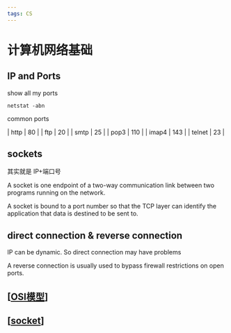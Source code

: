 ```yaml
---
tags: CS
---
```

# 计算机网络基础

## IP and Ports

show all my ports

```shell
netstat -abn
```

common ports

| http   | 80  |
| ftp    | 20  |
| smtp   | 25  |
| pop3   | 110 |
| imap4  | 143 |
| telnet | 23  |

## sockets

其实就是 IP+端口号

A socket is one endpoint of a two-way communication link between two programs running on the network.

A socket is bound to a port number so that the TCP layer can identify the application that data is destined to be sent to.

## direct connection & reverse connection

IP can be dynamic. So direct connection may have problems

A reverse connection is usually used to bypass firewall restrictions on open ports.

## [[OSI模型]]

## [[socket]]

[//begin]: # "Autogenerated link references for markdown compatibility"
[OSI模型]: OSI模型.md "OSI 模型"
[socket]: ../python/socket.md "socket 编程"
[//end]: # "Autogenerated link references"
